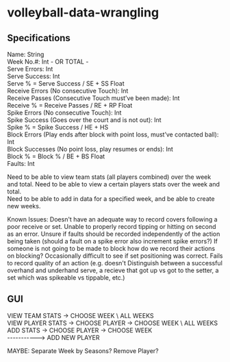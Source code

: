 # volleyball-data-wrangling


## Specifications

Name: String  
Week No.#: Int - OR TOTAL -  
Serve Errors: Int  
Serve Success: Int  
Serve % = Serve Success / SE + SS Float  
Receive Errors (No consecutive Touch): Int  
Receive Passes (Consecutive Touch must’ve been made): Int  
Receive % = Receive Passes / RE + RP Float  
Spike Errors (No consecutive Touch): Int  
Spike Success (Goes over the court and is not out): Int  
Spike % = Spike Success / HE + HS  
Block Errors (Play ends after block with point loss, must’ve contacted ball): Int  
Block Successes (No point loss, play resumes or ends): Int  
Block % = Block % / BE + BS Float  
Faults: Int  


Need to be able to view team stats (all players combined) over the week and total. Need to be able to view a certain players stats over the week and total.  
Need to be able to add in data for a specified week, and be able to create new weeks.  

Known Issues:
Doesn't have an adequate way to record covers following a poor receive or set.
Unable to properly record tipping or hitting on second as an error.
Unsure if faults should be recorded independently of the action being taken (should a fault on a spike error also increment spike errors?)
If someone is not going to be made to block how do we record their actions on blocking?
Occasionally difficult to see if set positioning was correct.
Fails to record quality of an action (e.g. doesn't Distinguish between a successful overhand and underhand serve, a recieve that got up vs got to the setter, a set which was spikeable vs tippable, etc.)





## GUI 


VIEW TEAM STATS -> CHOOSE WEEK \ ALL WEEKS  
VIEW PLAYER STATS -> CHOOSE PLAYER -> CHOOSE WEEK \ ALL WEEKS  
ADD STATS -> CHOOSE PLAYER -> CHOOSE WEEK      
-----------> ADD NEW PLAYER  

MAYBE: Separate Week by Seasons? Remove Player?  
